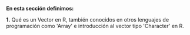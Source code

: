 **En esta sección definimos:**

**1.** Qué es un Vector en R, también conocidos en otros lenguajes de programación como 'Array' 
e introducción al vector tipo 'Character' en R.

